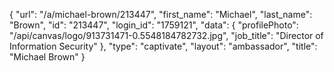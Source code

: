{
    "url": "\/a\/michael-brown\/213447",
    "first_name": "Michael",
    "last_name": "Brown",
    "id": "213447",
    "login_id": "1759121",
    "data": {
        "profilePhoto": "\/api\/canvas\/logo\/913731471-0.5548184782732.jpg",
        "job_title": "Director of Information Security"
    },
    "type": "captivate",
    "layout": "ambassador",
    "title": "Michael Brown"
}